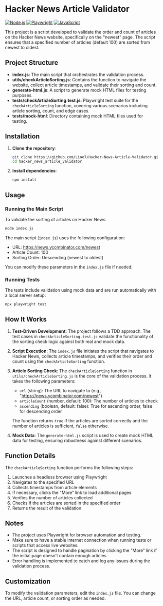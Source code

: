 # Hacker News Article Validator
[![Node.js](https://img.shields.io/badge/node.js-14.x-green)](https://nodejs.org/)
[![Playwright](https://img.shields.io/badge/playwright-1.39.0-blue)](https://playwright.dev/)
[![JavaScript](https://img.shields.io/badge/JavaScript-ES6+-yellow)](https://developer.mozilla.org/en-US/docs/Web/JavaScript)

This project is a script developed to validate the order and count of articles on the Hacker News website, specifically on the "newest" page. The script ensures that a specified number of articles (default 100) are sorted from newest to oldest.

## Project Structure
- **index.js**: The main script that orchestrates the validation process.
- **utils/checkArticleSorting.js**: Contains the function to navigate the website, collect article timestamps, and validate their sorting and count.
- **generate-html.js**: A script to generate mock HTML files for testing purposes.
- **tests/checkArticleSorting.test.js**: Playwright test suite for the `checkArticleSorting` function, covering various scenarios including article sorting, count, and edge cases.
- **tests/mock-html**: Directory containing mock HTML files used for testing.

## Installation
1. **Clone the repository**:
   ```bash
   git clone https://github.com/Lioo7/Hacker-News-Article-Validator.git
   cd hacker_news_article_validator
   ```
2. **Install dependencies**:
   ```bash
   npm install
   ```

## Usage
### Running the Main Script
To validate the sorting of articles on Hacker News:
```bash
node index.js
```

The main script (`index.js`) uses the following configuration:
- URL: https://news.ycombinator.com/newest
- Article Count: 100
- Sorting Order: Descending (newest to oldest)

You can modify these parameters in the `index.js` file if needed.

### Running Tests
The tests include validation using mock data and are run automatically with a local server setup:
```bash
npx playwright test
```

## How It Works
1. **Test-Driven Development**: The project follows a TDD approach. The test cases in `checkArticleSorting.test.js` validate the functionality of the sorting check logic against both real and mock data.

2. **Script Execution**: The `index.js` file initiates the script that navigates to Hacker News, collects article timestamps, and verifies their order and count using the `checkArticleSorting` function.

3. **Article Sorting Check**: The `checkArticleSorting` function in `utils/checkArticleSorting.js` is the core of the validation process. It takes the following parameters:
   - `url` (string): The URL to navigate to (e.g., "https://news.ycombinator.com/newest")
   - `articleCount` (number, default: 100): The number of articles to check
   - `ascending` (boolean, default: false): True for ascending order, false for descending order

   The function returns `true` if the articles are sorted correctly and the number of articles is sufficient, `false` otherwise.

4. **Mock Data**: The `generate-html.js` script is used to create mock HTML data for testing, ensuring robustness against different scenarios.

## Function Details
The `checkArticleSorting` function performs the following steps:
1. Launches a headless browser using Playwright
2. Navigates to the specified URL
3. Collects timestamps from article elements
4. If necessary, clicks the "More" link to load additional pages
5. Verifies the number of articles collected
6. Checks if the articles are sorted in the specified order
7. Returns the result of the validation

## Notes
- The project uses Playwright for browser automation and testing.
- Make sure to have a stable internet connection when running tests or scripts that access live websites.
- The script is designed to handle pagination by clicking the "More" link if the initial page doesn't contain enough articles.
- Error handling is implemented to catch and log any issues during the validation process.

## Customization
To modify the validation parameters, edit the `index.js` file. You can change the URL, article count, or sorting order as needed.
